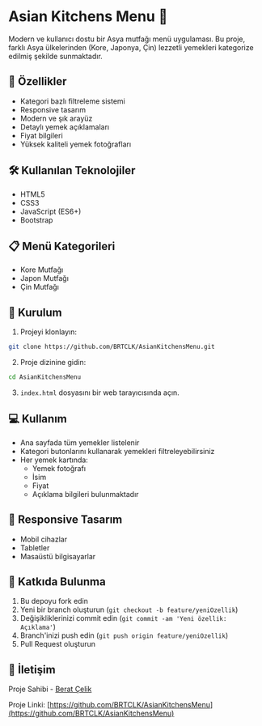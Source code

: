 # Asian Kitchens Menu 🍜

Modern ve kullanıcı dostu bir Asya mutfağı menü uygulaması. Bu proje, farklı Asya ülkelerinden (Kore, Japonya, Çin) lezzetli yemekleri kategorize edilmiş şekilde sunmaktadır.

## 🌟 Özellikler

- Kategori bazlı filtreleme sistemi
- Responsive tasarım
- Modern ve şık arayüz
- Detaylı yemek açıklamaları
- Fiyat bilgileri
- Yüksek kaliteli yemek fotoğrafları

## 🛠️ Kullanılan Teknolojiler

- HTML5
- CSS3
- JavaScript (ES6+)
- Bootstrap

## 📋 Menü Kategorileri

- Kore Mutfağı
- Japon Mutfağı
- Çin Mutfağı

## 🚀 Kurulum

1. Projeyi klonlayın:

```bash
git clone https://github.com/BRTCLK/AsianKitchensMenu.git
```

2. Proje dizinine gidin:

```bash
cd AsianKitchensMenu
```

3. `index.html` dosyasını bir web tarayıcısında açın.

## 💻 Kullanım

- Ana sayfada tüm yemekler listelenir
- Kategori butonlarını kullanarak yemekleri filtreleyebilirsiniz
- Her yemek kartında:
  - Yemek fotoğrafı
  - İsim
  - Fiyat
  - Açıklama
    bilgileri bulunmaktadır

## 📱 Responsive Tasarım

- Mobil cihazlar
- Tabletler
- Masaüstü bilgisayarlar

## 🤝 Katkıda Bulunma

1. Bu depoyu fork edin
2. Yeni bir branch oluşturun (`git checkout -b feature/yeniOzellik`)
3. Değişikliklerinizi commit edin (`git commit -am 'Yeni özellik: Açıklama'`)
4. Branch'inizi push edin (`git push origin feature/yeniOzellik`)
5. Pull Request oluşturun

## 👥 İletişim

Proje Sahibi - [Berat Çelik](https://github.com/BRTCLK)

Proje Linki: [https://github.com/BRTCLK/AsianKitchensMenu](https://github.com/BRTCLK/AsianKitchensMenu)
